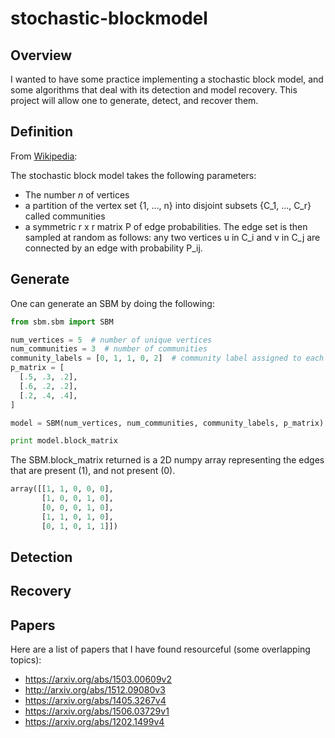 # stochastic-blockmodel

## Overview
I wanted to have some practice implementing a stochastic block model, and some algorithms that deal with its detection and model recovery. This project will allow one to generate, detect, and recover them.

## Definition
From [Wikipedia](https://en.wikipedia.org/wiki/Stochastic_block_model):

The stochastic block model takes the following parameters:

* The number *n* of vertices
* a partition of the vertex set {1, ..., n} into disjoint subsets {C_1, ..., C_r} called communities
* a symmetric r x r matrix P of edge probabilities.
The edge set is then sampled at random as follows: any two vertices u in C_i and v in C_j are connected by an edge with probability P_ij.

## Generate
One can generate an SBM by doing the following:

```python
from sbm.sbm import SBM

num_vertices = 5  # number of unique vertices
num_communities = 3  # number of communities
community_labels = [0, 1, 1, 0, 2]  # community label assigned to each vertices
p_matrix = [
  [.5, .3, .2],
  [.6, .2, .2],
  [.2, .4, .4],
]

model = SBM(num_vertices, num_communities, community_labels, p_matrix)

print model.block_matrix
```
The SBM.block_matrix returned is a 2D numpy array representing the edges that are present (1), and not present (0).
```python
array([[1, 1, 0, 0, 0],
       [1, 0, 0, 1, 0],
       [0, 0, 0, 1, 0],
       [1, 1, 0, 1, 0],
       [0, 1, 0, 1, 1]])
```

## Detection

## Recovery

## Papers
Here are a list of papers that I have found resourceful (some overlapping topics):
* https://arxiv.org/abs/1503.00609v2
* http://arxiv.org/abs/1512.09080v3
* https://arxiv.org/abs/1405.3267v4
* https://arxiv.org/abs/1506.03729v1
* https://arxiv.org/abs/1202.1499v4
